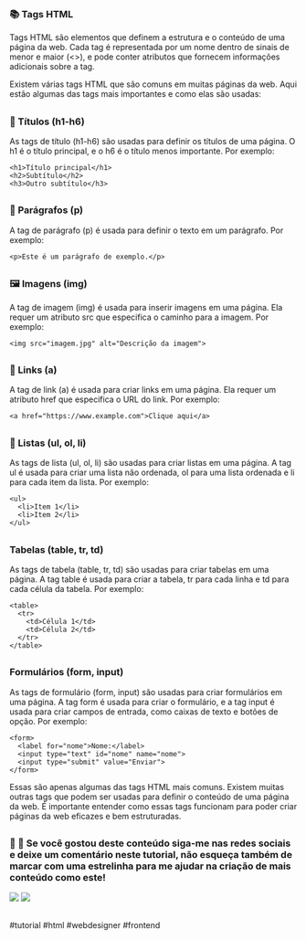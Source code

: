 ### 📚 Tags HTML
Tags HTML são elementos que definem a estrutura e o conteúdo de uma página da web. Cada tag é representada por um nome dentro de sinais de menor e maior (<>), e pode conter atributos que fornecem informações adicionais sobre a tag.

Existem várias tags HTML que são comuns em muitas páginas da web. Aqui estão algumas das tags mais importantes e como elas são usadas:
##
### 📰 Títulos (h1-h6)
As tags de título (h1-h6) são usadas para definir os títulos de uma página. O h1 é o título principal, e o h6 é o título menos importante. Por exemplo:
```
<h1>Título principal</h1>
<h2>Subtítulo</h2>
<h3>Outro subtítulo</h3>
```
##
### 🧾 Parágrafos (p)

A tag de parágrafo (p) é usada para definir o texto em um parágrafo. Por exemplo:
```
<p>Este é um parágrafo de exemplo.</p>
```
##
### 🖼 Imagens (img)
A tag de imagem (img) é usada para inserir imagens em uma página. Ela requer um atributo src que especifica o caminho para a imagem. Por exemplo:
```
<img src="imagem.jpg" alt="Descrição da imagem">
```
##
### 🔗 Links (a)
A tag de link (a) é usada para criar links em uma página. Ela requer um atributo href que especifica o URL do link. Por exemplo:
```
<a href="https://www.example.com">Clique aqui</a>
```
##
### 📜 Listas (ul, ol, li)
As tags de lista (ul, ol, li) são usadas para criar listas em uma página. 
A tag ul é usada para criar uma lista não ordenada, ol para uma lista ordenada e li para cada item da lista. Por exemplo:
```
<ul>
  <li>Item 1</li>
  <li>Item 2</li>
</ul>
```
##
###  Tabelas (table, tr, td)
As tags de tabela (table, tr, td) são usadas para criar tabelas em uma página. 
A tag table é usada para criar a tabela, tr para cada linha e td para cada célula da tabela. Por exemplo:
```
<table>
  <tr>
    <td>Célula 1</td>
    <td>Célula 2</td>
  </tr>
</table>
```
##
### Formulários (form, input)
As tags de formulário (form, input) são usadas para criar formulários em uma página. 
A tag form é usada para criar o formulário, e a tag input é usada para criar campos de entrada, como caixas de texto e botões de opção. Por exemplo:
```
<form>
  <label for="nome">Nome:</label>
  <input type="text" id="nome" name="nome">
  <input type="submit" value="Enviar">
</form>
```
Essas são apenas algumas das tags HTML mais comuns. Existem muitas outras tags que podem ser usadas para definir o conteúdo de uma página da web.
É importante entender como essas tags funcionam para poder criar páginas da web eficazes e bem estruturadas.
##
### 💬 🌟 Se você gostou deste conteúdo siga-me nas redes sociais e deixe um comentário neste tutorial, não esqueça também de marcar com uma estrelinha para me ajudar na criação de mais conteúdo como este!

<a href="https://www.facebook.com/bruno.back.562" target="_blank"><img src="https://img.shields.io/badge/Facebook-1877F2?style=for-the-badge&logo=facebook&logoColor=white" target="_blank"></a>
<a href="https://www.instagram.com/bruno.back84" target="_blank"><img src="https://img.shields.io/badge/Instagram-E4405F?style=for-the-badge&logo=instagram&logoColor=white" target="_blank"></a>
##
#tutorial #html #webdesigner #frontend
